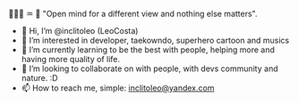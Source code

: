 👨🏾‍💻  ♒  🐘 "Open mind for a different view and nothing else matters".

- 👋 Hi, I’m @inclitoleo (LeoCosta)
- 👀 I’m interested in developer, taekowndo, superhero cartoon and musics
- 🌱 I’m currently learning to be the best with people, helping more and having more quality of life.
- 💞️ I’m looking to collaborate on with people, with devs community and nature. :D
- 📫 How to reach me, simple: inclitoleo@yandex.com

<!---
inclitoleo/inclitoleo is a ✨ special ✨ repository because its `README.md` (this file) appears on your GitHub profile.
You can click the Preview link to take a look at your changes.
--->

